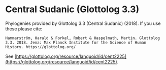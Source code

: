 # Central Sudanic (Glottolog 3.3)

Phylogenies provided by Glottolog 3.3 (Central Sudanic) (2018). If you use these please cite:

```
Hammarström, Harald & Forkel, Robert & Haspelmath, Martin. Glottolog 3.3. 2018. Jena: Max Planck Institute for the Science of Human History. https://glottolog.org/
```

See  [https://glottolog.org/resource/languoid/id/cent2225](https://glottolog.org/resource/languoid/id/cent2225).

